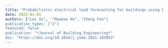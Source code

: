 ```yaml
---
title: "Probabilistic electrical load forecasting for buildings using Bayesian deep neural networks"
date: 2022-01-01
authors: ["Lei Xu", '"Maomao Hu", "Cheng Fan"]
publication_types: ["2"]
featured: false
publication: "*Journal of Building Engineering*"
doi: "https://doi.org/10.1016/j.jobe.2021.103853"
---
```


